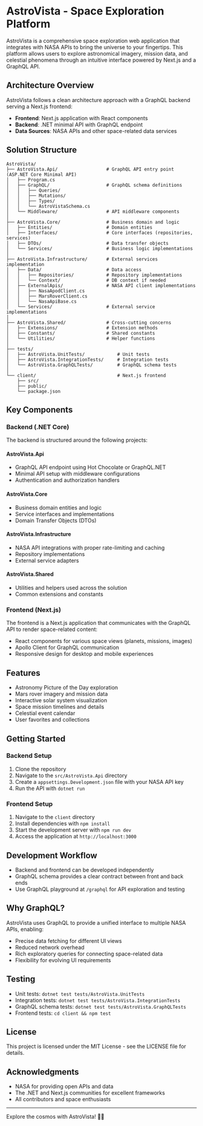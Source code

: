 # AstroVista - Space Exploration Platform

AstroVista is a comprehensive space exploration web application that integrates with NASA APIs to bring the universe to your fingertips. This platform allows users to explore astronomical imagery, mission data, and celestial phenomena through an intuitive interface powered by Next.js and a GraphQL API.

## Architecture Overview

AstroVista follows a clean architecture approach with a GraphQL backend serving a Next.js frontend:

- **Frontend**: Next.js application with React components
- **Backend**: .NET minimal API with GraphQL endpoint
- **Data Sources**: NASA APIs and other space-related data services

## Solution Structure

```
AstroVista/
├── AstroVista.Api/                  # GraphQL API entry point (ASP.NET Core Minimal API)
│   ├── Program.cs
│   ├── GraphQL/                     # GraphQL schema definitions
│   │   ├── Queries/
│   │   ├── Mutations/
│   │   ├── Types/
│   │   └── AstroVistaSchema.cs
│   └── Middleware/                  # API middleware components
│
├── AstroVista.Core/                 # Business domain and logic
│   ├── Entities/                    # Domain entities
│   ├── Interfaces/                  # Core interfaces (repositories, services)
│   ├── DTOs/                        # Data transfer objects
│   └── Services/                    # Business logic implementations
│
├── AstroVista.Infrastructure/       # External services implementation
│   ├── Data/                        # Data access
│   │   ├── Repositories/            # Repository implementations
│   │   └── Context/                 # DB context if needed
│   ├── ExternalApis/                # NASA API client implementations
│   │   ├── NasaApodClient.cs
│   │   ├── MarsRoverClient.cs
│   │   └── NasaApiBase.cs
│   └── Services/                    # External service implementations
│
├── AstroVista.Shared/               # Cross-cutting concerns
│   ├── Extensions/                  # Extension methods
│   ├── Constants/                   # Shared constants
│   └── Utilities/                   # Helper functions
│
├── tests/
│   ├── AstroVista.UnitTests/            # Unit tests
│   ├── AstroVista.IntegrationTests/     # Integration tests
│   └── AstroVista.GraphQLTests/         # GraphQL schema tests
│
└── client/                              # Next.js frontend
    ├── src/
    ├── public/
    └── package.json
```

## Key Components

### Backend (.NET Core)

The backend is structured around the following projects:

#### AstroVista.Api
- GraphQL API endpoint using Hot Chocolate or GraphQL.NET
- Minimal API setup with middleware configurations
- Authentication and authorization handlers

#### AstroVista.Core
- Business domain entities and logic
- Service interfaces and implementations
- Domain Transfer Objects (DTOs)

#### AstroVista.Infrastructure
- NASA API integrations with proper rate-limiting and caching
- Repository implementations
- External service adapters

#### AstroVista.Shared
- Utilities and helpers used across the solution
- Common extensions and constants

### Frontend (Next.js)

The frontend is a Next.js application that communicates with the GraphQL API to render space-related content:

- React components for various space views (planets, missions, images)
- Apollo Client for GraphQL communication
- Responsive design for desktop and mobile experiences

## Features

- Astronomy Picture of the Day exploration
- Mars rover imagery and mission data
- Interactive solar system visualization
- Space mission timelines and details
- Celestial event calendar
- User favorites and collections

## Getting Started

### Backend Setup
1. Clone the repository
2. Navigate to the `src/AstroVista.Api` directory
3. Create a `appsettings.Development.json` file with your NASA API key
4. Run the API with `dotnet run`

### Frontend Setup
1. Navigate to the `client` directory
2. Install dependencies with `npm install`
3. Start the development server with `npm run dev`
4. Access the application at `http://localhost:3000`

## Development Workflow

- Backend and frontend can be developed independently
- GraphQL schema provides a clear contract between front and back ends
- Use GraphQL playground at `/graphql` for API exploration and testing

## Why GraphQL?

AstroVista uses GraphQL to provide a unified interface to multiple NASA APIs, enabling:
- Precise data fetching for different UI views
- Reduced network overhead
- Rich exploratory queries for connecting space-related data
- Flexibility for evolving UI requirements

## Testing

- Unit tests: `dotnet test tests/AstroVista.UnitTests`
- Integration tests: `dotnet test tests/AstroVista.IntegrationTests`
- GraphQL schema tests: `dotnet test tests/AstroVista.GraphQLTests`
- Frontend tests: `cd client && npm test`

## License

This project is licensed under the MIT License - see the LICENSE file for details.

## Acknowledgments

- NASA for providing open APIs and data
- The .NET and Next.js communities for excellent frameworks
- All contributors and space enthusiasts

---

Explore the cosmos with AstroVista! 🚀🌌
